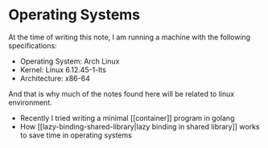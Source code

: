# Operating Systems

At the time of writing this note, I am running a machine with the following specifications:
- Operating System: Arch Linux
- Kernel: Linux 6.12.45-1-lts
- Architecture: x86-64

And that is why much of the notes found here will be related to linux environment.

- Recently I tried writing a minimal [[container]] program in golang
- How [[lazy-binding-shared-library|lazy binding in shared library]] works to save time in operating systems
